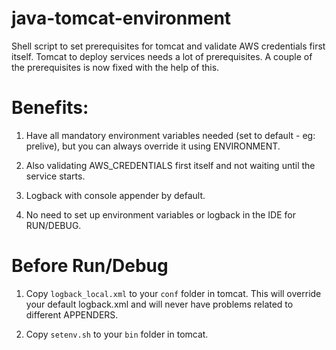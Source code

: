 # java-tomcat-environment
Shell script to set prerequisites for tomcat and validate AWS credentials first itself.
Tomcat to deploy services needs a lot of prerequisites. A couple of the prerequisites is now fixed with the help of this.

# Benefits:

1. Have all mandatory environment variables needed (set to default - eg: prelive), but you can always override it using ENVIRONMENT.

2. Also validating AWS_CREDENTIALS first itself and not waiting until the service starts.

3. Logback with console appender by default.

4. No need to set up environment variables or logback in the IDE for RUN/DEBUG.


# Before Run/Debug

1. Copy `logback_local.xml` to your `conf` folder in tomcat. This will override your default logback.xml and will never have problems related to different APPENDERS.

2. Copy `setenv.sh` to your `bin` folder in tomcat.
